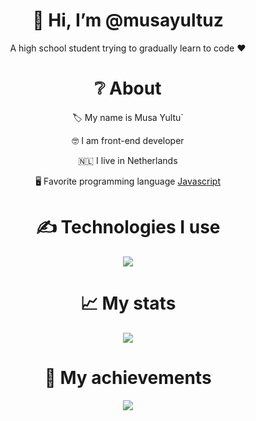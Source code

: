 <div align="center">
<h1> 👋 Hi, I’m @musayultuz </h1>
<p> A high school student trying to gradually learn to code ❤ </p>
  
<h1> ❔ About </h1>
  <p> 🏷 My name is Musa Yultu` </p>
  <p> 🤓 I am front-end developer </p>
  <p> 🇳🇱 I live in Netherlands </p>
  <p> 🖥 Favorite programming language <a href="https://en.wikipedia.org/wiki/JavaScript"> Javascript </a> </p>


<h1> ✍ Technologies I use </h1>
<img src="https://skillicons.dev/icons?i=js,cs,react,nodejs,mongodb,html,css,vscode,atom,discord&theme=dark" />

<h1> 📈 My stats </h1>
<img src="https://github-readme-stats.vercel.app/api?username=musayultuz&show_icons=true&theme=dark" />

<h1> 💎 My achievements </h1>
<img src="https://github-profile-trophy.vercel.app/?username=musayultuz&theme=onedark" />
